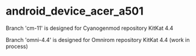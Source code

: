 android_device_acer_a501
========================

Branch 'cm-11' is designed for Cyanogenmod repository KitKat 4.4

Branch 'omni-4.4' is designed for Omnirom repository KitKat 4.4 (work in process)





